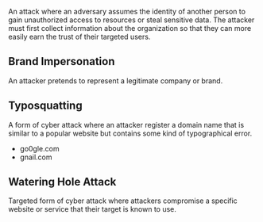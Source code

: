 An attack where an adversary assumes the identity of another person to gain unauthorized access to resources or steal sensitive data.
The attacker must first collect information about the organization so that they can more easily earn the trust of their targeted users.

## Brand Impersonation
An attacker pretends to represent a legitimate company or brand.
## Typosquatting
A form of cyber attack where an attacker register a domain name that is similar to a popular website but contains some kind of typographical error.
- go0gle.com
- gnail.com
## Watering Hole Attack
Targeted form of cyber attack where attackers compromise a specific website or service that their target is known to use.
